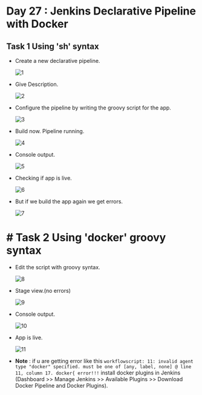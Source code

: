 #  Day 27 : Jenkins Declarative Pipeline with Docker

## Task 1 Using 'sh' syntax

- Create a new declarative pipeline.

  ![1](https://user-images.githubusercontent.com/77112379/233655245-35f138b6-662e-4790-8502-9f7159502e15.png)

- Give Description.
  
  ![2](https://user-images.githubusercontent.com/77112379/233655363-a093c306-ef52-4661-a500-f7987358f88a.png)

- Configure the pipeline by writing the groovy script for the app.
  
  ![3](https://user-images.githubusercontent.com/77112379/233655446-1553686c-24eb-4704-812f-bab51beab18f.png)

- Build now. Pipeline running.
  
  ![4](https://user-images.githubusercontent.com/77112379/233655548-6abfa944-79df-42a1-afe3-9b7cb35b1fb3.png)

- Console output.

  ![5](https://user-images.githubusercontent.com/77112379/233655599-2a590d72-5d0b-48a7-8203-018e3442335e.png)

- Checking if app is live.
  
  ![6](https://user-images.githubusercontent.com/77112379/233655682-a1f50091-88ff-47b4-94a4-832a91e19dcd.png)
  
- But if we build the app again we get errors.

  ![7](https://user-images.githubusercontent.com/77112379/233655751-3f92f916-d535-4bbb-90a5-1a494f1491d1.png)


# # Task 2 Using 'docker' groovy syntax

- Edit the script with groovy syntax.
  
  ![8](https://user-images.githubusercontent.com/77112379/233658696-6d24a0d0-f58e-413c-9951-e662ede2cacc.png)

- Stage view.(no errors)

  ![9](https://user-images.githubusercontent.com/77112379/233658704-c54ef181-8100-479a-9b0f-7961c7b9fd26.png)

- Console output.

  ![10](https://user-images.githubusercontent.com/77112379/233655886-e5a8935b-1e36-4926-8163-0c13741f90d9.png)

- App is live.

  ![11](https://user-images.githubusercontent.com/77112379/233655934-55440bf9-a37d-48c9-849b-b330ac04436f.png)

- **Note** : if u are getting error like this `workflowscript: 11: invalid agent type "docker" specified. must be one of [any, label, none] @ line 11, column 17. docker{
error!!!` install docker plugins in Jenkins (Dashboard >> Manage Jenkins >> Available Plugins >> Download Docker Pipeline and Docker Plugins).
